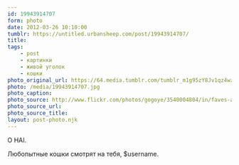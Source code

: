 ```yaml
---
id: 19943914707
form: photo
date: 2012-03-26 10:10:00
tumblr: https://untitled.urbansheep.com/post/19943914707/
title:
tags:
    - post
    - картинки
    - живой уголок
    - кошки
photo_original_url: https://64.media.tumblr.com/tumblr_m1g95zY8Jv1qz4wzio1_500.jpg
photo: /media/19943914707.jpg
photo_caption: 
photo_source: http://www.flickr.com/photos/gogoye/3540004804/in/faves-albert_wong/
photo_source_url:
photo_source_title:
layout: post-photo.njk
---
```


<p>O HAI.</p>
<p>Любопытные кошки смотрят на тебя, $username.</p>
